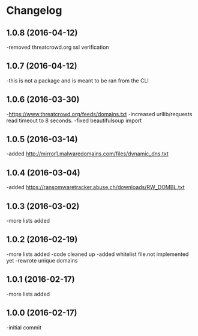 Changelog
=========
1.0.8 (2016-04-12)
-------------------
-removed threatcrowd.org ssl verification

1.0.7 (2016-04-12)
-------------------
-this is not a package and is meant to be ran from the CLI

1.0.6 (2016-03-30)
-------------------
-https://www.threatcrowd.org/feeds/domains.txt
-increased urllib/requests read timeout to 8 seconds.
-fixed beautifulsoup import

1.0.5 (2016-03-14)
-------------------
-added http://mirror1.malwaredomains.com/files/dynamic_dns.txt

1.0.4 (2016-03-04)
-------------------
-added https://ransomwaretracker.abuse.ch/downloads/RW_DOMBL.txt

1.0.3 (2016-03-02)
-------------------
-more lists added

1.0.2 (2016-02-19)
-------------------
-more lists added
-code cleaned up
-added whitelist file.not implemented yet
-rewrote unique domains

1.0.1 (2016-02-17)
-------------------
-more lists added

1.0.0 (2016-02-17)
-------------------
-initial commit